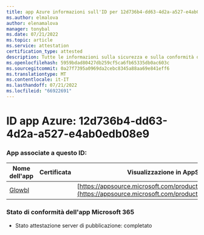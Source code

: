 ```yaml
---
title: app Azure informazioni sull'ID per 12d736b4-dd63-4d2a-a527-e4ab0edb08e9
ms.author: elmalova
author: elenamalova
manager: tonybal
ms.date: 07/21/2022
ms.topic: article
ms.service: attestation
certification_type: attested
description: Tutte le informazioni sulla sicurezza e sulla conformità disponibili per 12d736b4-dd63-4d2a-a527-e4ab0edb08e9.
ms.openlocfilehash: 5959bdad80427db259cf5ca6fb65335db0ac603c
ms.sourcegitcommit: 0a27f7395a0969da2cebc8345a88aa69e841eff6
ms.translationtype: MT
ms.contentlocale: it-IT
ms.lasthandoff: 07/21/2022
ms.locfileid: "66922691"
---
```

# <a name="azure-app-id-12d736b4-dd63-4d2a-a527-e4ab0edb08e9"></a>ID app Azure: 12d736b4-dd63-4d2a-a527-e4ab0edb08e9


### <a name="apps-associated-with-this-id"></a>App associate a questo ID:
| **Nome dell'app** | **Certificata** | **Visualizzazione in AppSource** |
|--------------|---------------|-----------------------|
| [Glowbl](../forward/WA200004368.md) |  | [https://appsource.microsoft.com/product/office/WA200004368](https://appsource.microsoft.com/product/office/WA200004368) |

### <a name="microsoft-365-app-compliance-status"></a>Stato di conformità dell'app Microsoft 365
- Stato attestazione server di pubblicazione: completato
